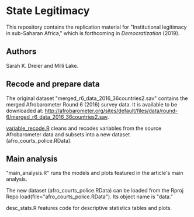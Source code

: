 # State Legitimacy
This repository contains the replication material for "Institutional legitimacy in sub-Saharan Africa," which is forthcoming in *Democratization* (2019). 

## Authors
Sarah K. Dreier and Milli Lake.

## Recode and prepare data

The original dataset "merged_r6_data_2016_36countries2.sav" contains the merged Afrobarometer Round 6 (2016) survey data. It is available to be downloaded at: http://afrobarometer.org/sites/default/files/data/round-6/merged_r6_data_2016_36countries2.sav.

[variable_recode.R](source/variable_recode.R) cleans and recodes variables from the source Afrobarometer data and subsets into a new dataset (afro_courts_police.RData).

## Main analysis

"main_analysis.R" runs the models and plots featured in the article's main analysis. 

The new dataset (afro_courts_police.RData) can be loaded from the Rproj Repo load(file="afro_courts_police.RData"). Its object name is "data."

desc_stats.R features code for descriptive statistics tables and plots.


